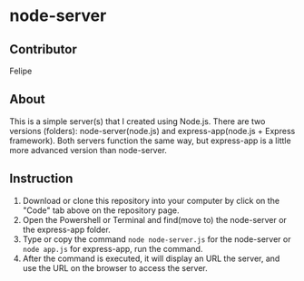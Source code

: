 # node-server

## Contributor
Felipe

## About
This is a simple server(s) that I created using Node.js. There are two versions (folders): node-server(node.js) and express-app(node.js + Express framework).
Both servers function the same way, but express-app is a little more advanced version than node-server.

## Instruction
1. Download or clone this repository into your computer by click on the "Code" tab above on the repository page.
2. Open the Powershell or Terminal and find(move to) the node-server or the express-app folder.
3. Type or copy the command `node node-server.js` for the node-server or `node app.js` for express-app, run the command.
4. After the command is executed, it will display an URL the server, and use the URL on the browser to access the server.
